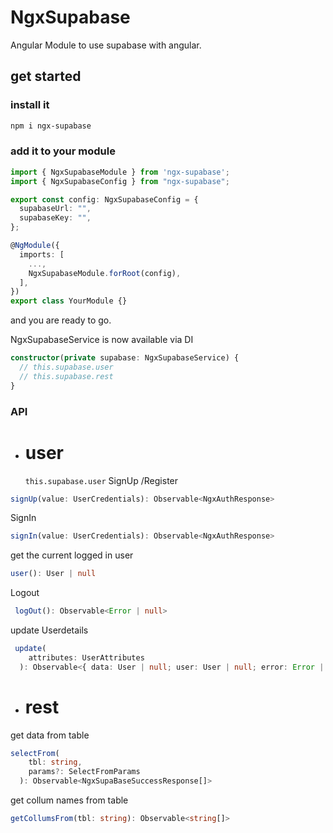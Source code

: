 # NgxSupabase

Angular Module to use supabase with angular.

## get started

### install it

```bash
npm i ngx-supabase
```

### add it to your module

```ts
import { NgxSupabaseModule } from 'ngx-supabase';
import { NgxSupabaseConfig } from "ngx-supabase";

export const config: NgxSupabaseConfig = {
  supabaseUrl: "",
  supabaseKey: "",
};

@NgModule({
  imports: [
    ...,
    NgxSupabaseModule.forRoot(config),
  ],
})
export class YourModule {}

```

and you are ready to go.

NgxSupabaseService is now available via DI

```ts
constructor(private supabase: NgxSupabaseService) {
  // this.supabase.user
  // this.supabase.rest
}
```

### API

- # user
  `this.supabase.user`
  SignUp /Register

```ts
signUp(value: UserCredentials): Observable<NgxAuthResponse>
```

SignIn

```ts
signIn(value: UserCredentials): Observable<NgxAuthResponse>
```

get the current logged in user

```ts
user(): User | null
```

Logout

```ts
 logOut(): Observable<Error | null>
```

update Userdetails

```ts
 update(
    attributes: UserAttributes
  ): Observable<{ data: User | null; user: User | null; error: Error | null }>
```

- # rest

get data from table

```ts
selectFrom(
    tbl: string,
    params?: SelectFromParams
  ): Observable<NgxSupaBaseSuccessResponse[]>
```

get collum names from table

```ts
getCollumsFrom(tbl: string): Observable<string[]>
```
